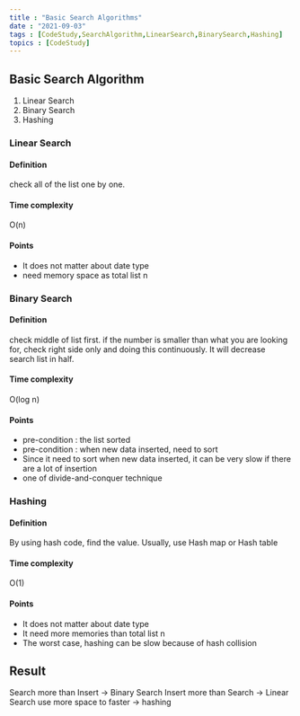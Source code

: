 ```yaml
---
title : "Basic Search Algorithms"
date : "2021-09-03"
tags : [CodeStudy,SearchAlgorithm,LinearSearch,BinarySearch,Hashing]
topics : [CodeStudy]
---
```


## Basic Search Algorithm
1. Linear Search
2. Binary Search
3. Hashing 


### Linear Search
#### Definition
check all of the list one by one.
#### Time complexity
O(n)
#### Points
- It does not matter about date type
- need memory space as total list n

### Binary Search
#### Definition
check middle of list first. if the number is smaller than what you are looking for, check right side only and doing this continuously. It will decrease search list in half.
#### Time complexity
O(log n)
#### Points
- pre-condition : the list sorted
- pre-condition : when new data inserted, need to sort
- Since it need to sort when new data inserted, it can be very slow if there are a lot of insertion
- one of divide-and-conquer technique

### Hashing 
#### Definition
By using hash code, find the value.
Usually, use Hash map or Hash table
#### Time complexity
O(1)
#### Points
- It does not matter about date type
- It need more memories than total list n
- The worst case, hashing can be slow because of hash collision


## Result
Search more than Insert -> Binary Search
Insert more than Search -> Linear Search
use more space to faster -> hashing
